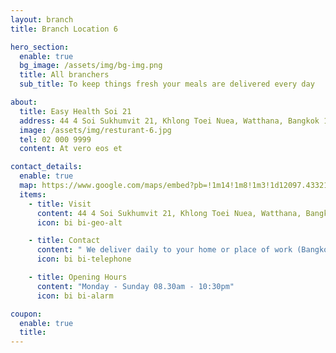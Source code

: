 ```yaml
---
layout: branch
title: Branch Location 6

hero_section:
  enable: true
  bg_image: /assets/img/bg-img.png
  title: All branchers
  sub_title: To keep things fresh your meals are delivered every day

about:
  title: Easy Health Soi 21
  address: 44 4 Soi Sukhumvit 21, Khlong Toei Nuea, Watthana, Bangkok 10110
  image: /assets/img/resturant-6.jpg
  tel: 02 000 9999
  content: At vero eos et

contact_details:
  enable: true
  map: https://www.google.com/maps/embed?pb=!1m14!1m8!1m3!1d12097.433213460943!2d-74.0062269!3d40.7101282!3m2!1i1024!2i768!4f13.1!3m3!1m2!1s0x0%3A0xb89d1fe6bc499443!2sDowntown+Conference+Center!5e0!3m2!1smk!2sbg!4v1539943755621
  items:
    - title: Visit
      content: 44 4 Soi Sukhumvit 21, Khlong Toei Nuea, Watthana, Bangkok 10110
      icon: bi bi-geo-alt

    - title: Contact
      content: " We deliver daily to your home or place of work (Bangkok anEmail: help@easyhealth.com Phone: 098 286 0069 "
      icon: bi bi-telephone

    - title: Opening Hours
      content: "Monday - Sunday 08.30am - 10:30pm"
      icon: bi bi-alarm

coupon:
  enable: true
  title:
---
```

